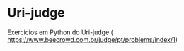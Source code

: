 # Uri-judge
Exercicios em Python do  Uri-judge ( https://www.beecrowd.com.br/judge/pt/problems/index/1)
